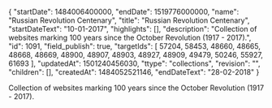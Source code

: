 {
  "startDate": 1484006400000, 
  "endDate": 1519776000000, 
  "name": "Russian Revolution Centenary", 
  "title": "Russian Revolution Centenary", 
  "startDateText": "10-01-2017", 
  "highlights": [], 
  "description": "Collection of websites marking 100 years since the October Revolution (1917 - 2017).", 
  "id": 1091, 
  "field_publish": true, 
  "targetIds": [
    57204, 
    58453, 
    48660, 
    48665, 
    48668, 
    48669, 
    48900, 
    48907, 
    48903, 
    48927, 
    48909, 
    49479, 
    50246, 
    55927, 
    61693
  ], 
  "updatedAt": 1501240456030, 
  "ttype": "collections", 
  "revision": "", 
  "children": [], 
  "createdAt": 1484052521146, 
  "endDateText": "28-02-2018"
}

Collection of websites marking 100 years since the October Revolution (1917 - 2017).